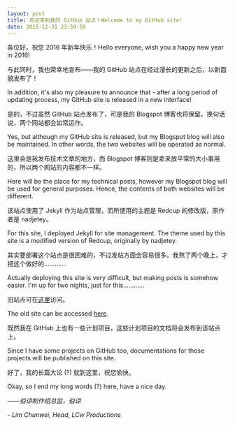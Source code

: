 ```yaml
---
layout: post
title: 欢迎来到我的 GitHub 站点！Welcome to my GitHub site!
date: 2015-12-31 23:59:59
---
```

各位好，祝您 2016 年新年快乐！Hello everyone, wish you a happy new year in 2016!

与此同时，我也荣幸地宣布——我的 GitHub 站点在经过漫长的更新之后，以新面貌发布了！

In addition, it's also my pleasure to announce that - after a long period of updating process, my GitHub site is released in a new interface!

是的，不过虽然 GitHub 站点发布了，可是我的 Blogspot 博客也将保留。换句话说，两个网站都会如常运作。

Yes, but although my GitHub site is released, but my Blogspot blog will also be maintained. In other words, the two websites will be operated as normal.

这里会是我发布技术文章的地方，而 Blogspot 博客则是拿来放平常的大小事用的，所以两个网站的内容都不一样。

Here will be the place for my technical posts, however my Blogspot blog will be used for general purposes. Hence, the contents of both websites will be different.

该站点使用了 Jekyll 作为站点管理，而所使用的主题是 Redcup 的修改版，原作者是 nadjetey。

For this site, I deployed Jekyll for site management. The theme used by this site is a modified version of Redcup, originally by nadjetey.

其实要部署这个站点是很困难的，不过发帖方面会容易很多。我熬了两个晚上，才把这个做好的…………

Actually deploying this site is very difficult, but making posts is somehow easier. I'm up for two nights, just for this............

旧站点可在[这里](/oldsite/)访问。

The old site can be accessed [here](/oldsite/).

既然我在 GitHub 上也有一些计划项目，这些计划项目的文档将会发布到该站点上。

Since I have some projects on GitHub too, documentations for those projects will be published on this site.

好了，我的长篇大论 (?) 就到这里，祝您愉快。

Okay, so I end my long words (?) here, have a nice day.

*——伯谅制作组总监，伯谅*

*- Lim Chunwei, Head, LCw Productions*